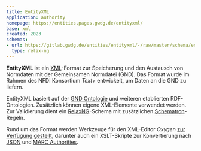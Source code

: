 ```yaml
---
title: EntityXML
application: authority
homepage: https://entities.pages.gwdg.de/entityxml/
base: xml
created: 2023
schemas:
- url: https://gitlab.gwdg.de/entities/entityxml/-/raw/master/schema/entityXML.rng
  type: relax-ng
---
```


**EntityXML** ist ein [XML](xml)-Format zur Speicherung und den Austausch von Normdaten mit der Gemeinsamen Normdatei (GND). Das Format wurde im Rahmen des NFDI Konsortium *Text+* entwickelt, um Daten an die GND zu liefern.

EntityXML basiert auf der [GND Ontologie](rdf/voc/gndo) und weiteren etablierten RDF-Ontologien. Zusätzlich können eigene XML-Elemente verwendet werden. Zur Validierung dient ein [RelaxNG](schema/relax-ng)-Schema mit zusätzlichen [Schematron](schema/schematron)-Regeln. 

Rund um das Format werden Werkzeuge für den XML-Editor *Oxygen* [zur Verfügung gestellt](https://gitlab.gwdg.de/entities/entityxml), darunter auch ein XSLT-Skripte zur Konvertierung nach [JSON](json) und [MARC Authorities](marc/authority).
